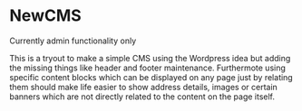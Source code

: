 # NewCMS
Currently admin functionality only

This is a tryout to make a simple CMS using the Wordpress idea but adding the missing things like header and footer maintenance.
Furthermote using specific content blocks which can be displayed on any page just by relating them should make life easier
to show address details, images or certain banners which are not directly related to the content on the page itself.

